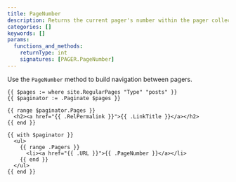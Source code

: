 ```yaml
---
title: PageNumber
description: Returns the current pager's number within the pager collection.
categories: []
keywords: []
params:
  functions_and_methods:
    returnType: int
    signatures: [PAGER.PageNumber]
---
```


Use the `PageNumber` method to build navigation between pagers.

```go-html-template
{{ $pages := where site.RegularPages "Type" "posts" }}
{{ $paginator := .Paginate $pages }}

{{ range $paginator.Pages }}
  <h2><a href="{{ .RelPermalink }}">{{ .LinkTitle }}</a></h2>
{{ end }}

{{ with $paginator }}
  <ul>
    {{ range .Pagers }}
      <li><a href="{{ .URL }}">{{ .PageNumber }}</a></li>
    {{ end }}
  </ul>
{{ end }}
```
